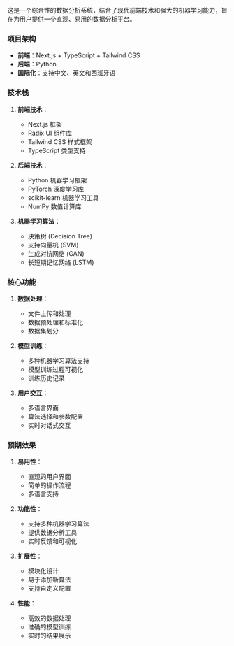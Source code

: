 这是一个综合性的数据分析系统，结合了现代前端技术和强大的机器学习能力，旨在为用户提供一个直观、易用的数据分析平台。

### 项目架构
- **前端**：Next.js + TypeScript + Tailwind CSS
- **后端**：Python
- **国际化**：支持中文、英文和西班牙语

### 技术栈
1. **前端技术**：
   - Next.js 框架
   - Radix UI 组件库
   - Tailwind CSS 样式框架
   - TypeScript 类型支持

2. **后端技术**：
   - Python 机器学习框架
   - PyTorch 深度学习库
   - scikit-learn 机器学习工具
   - NumPy 数值计算库

3. **机器学习算法**：
   - 决策树 (Decision Tree)
   - 支持向量机 (SVM)
   - 生成对抗网络 (GAN)
   - 长短期记忆网络 (LSTM)

### 核心功能
1. **数据处理**：
   - 文件上传和处理
   - 数据预处理和标准化
   - 数据集划分

2. **模型训练**：
   - 多种机器学习算法支持
   - 模型训练过程可视化
   - 训练历史记录

3. **用户交互**：
   - 多语言界面
   - 算法选择和参数配置
   - 实时对话式交互

### 预期效果
1. **易用性**：
   - 直观的用户界面
   - 简单的操作流程
   - 多语言支持

2. **功能性**：
   - 支持多种机器学习算法
   - 提供数据分析工具
   - 实时反馈和可视化

3. **扩展性**：
   - 模块化设计
   - 易于添加新算法
   - 支持自定义配置

4. **性能**：
   - 高效的数据处理
   - 准确的模型训练
   - 实时的结果展示

